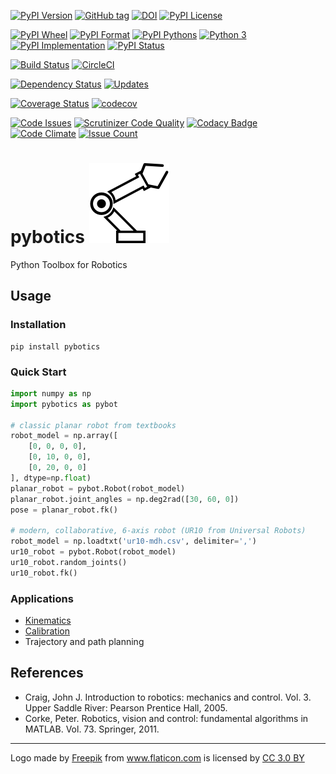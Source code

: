 [![PyPI Version](https://img.shields.io/pypi/v/pybotics.svg)](https://pypi.python.org/pypi/pybotics)
[![GitHub tag](https://img.shields.io/github/tag/nnadeau/pybotics.svg?maxAge=2592000?style=flat-square)](https://github.com/nnadeau/pybotics/releases)
[![DOI](https://zenodo.org/badge/66797360.svg)](https://zenodo.org/badge/latestdoi/66797360)
[![PyPI License](https://img.shields.io/pypi/l/pybotics.svg)](https://pypi.python.org/pypi/pybotics)

[![PyPI Wheel](https://img.shields.io/pypi/wheel/pybotics.svg)](https://pypi.python.org/pypi/pybotics)
[![PyPI Format](https://img.shields.io/pypi/format/pybotics.svg)](https://pypi.python.org/pypi/pybotics)
[![PyPI Pythons](https://img.shields.io/pypi/pyversions/pybotics.svg)](https://pypi.python.org/pypi/pybotics)
[![Python 3](https://pyup.io/repos/github/nnadeau/pybotics/python-3-shield.svg)](https://pyup.io/repos/github/nnadeau/pybotics/)
[![PyPI Implementation](https://img.shields.io/pypi/implementation/pybotics.svg)](https://pypi.python.org/pypi/pybotics)
[![PyPI Status](https://img.shields.io/pypi/status/pybotics.svg)](https://pypi.python.org/pypi/pybotics)

[![Build Status](https://travis-ci.org/nnadeau/pybotics.svg?branch=master)](https://travis-ci.org/nnadeau/pybotics)
[![CircleCI](https://circleci.com/gh/nnadeau/pybotics/tree/master.svg?style=svg)](https://circleci.com/gh/nnadeau/pybotics/tree/master)

[![Dependency Status](https://www.versioneye.com/user/projects/57d87a4a7129660045cf3a58/badge.svg?style=flat-square)](https://www.versioneye.com/user/projects/57d87a4a7129660045cf3a58)
[![Updates](https://pyup.io/repos/github/nnadeau/pybotics/shield.svg)](https://pyup.io/repos/github/nnadeau/pybotics/)


[![Coverage Status](https://coveralls.io/repos/github/nnadeau/pybotics/badge.svg?branch=master)](https://coveralls.io/github/nnadeau/pybotics?branch=master)
[![codecov](https://codecov.io/gh/nnadeau/pybotics/branch/master/graph/badge.svg)](https://codecov.io/gh/nnadeau/pybotics)

[![Code Issues](https://www.quantifiedcode.com/api/v1/project/9015d6abef024afea0981992c1041078/badge.svg)](https://www.quantifiedcode.com/app/project/9015d6abef024afea0981992c1041078)
[![Scrutinizer Code Quality](https://scrutinizer-ci.com/g/nnadeau/pybotics/badges/quality-score.png?b=master)](https://scrutinizer-ci.com/g/nnadeau/pybotics/?branch=master)
[![Codacy Badge](https://api.codacy.com/project/badge/Grade/9d4f77b167874a049e97731181e2b53a)](https://www.codacy.com/app/nicholas-nadeau/pybotics?utm_source=github.com&amp;utm_medium=referral&amp;utm_content=nnadeau/pybotics&amp;utm_campaign=Badge_Grade)
[![Code Climate](https://codeclimate.com/github/nnadeau/pybotics/badges/gpa.svg)](https://codeclimate.com/github/nnadeau/pybotics)
[![Issue Count](https://codeclimate.com/github/nnadeau/pybotics/badges/issue_count.svg)](https://codeclimate.com/github/nnadeau/pybotics)

# pybotics ![](logo/robotic-arm.png)
Python Toolbox for Robotics

## Usage
### Installation
```
pip install pybotics
```

### Quick Start
```python
import numpy as np
import pybotics as pybot

# classic planar robot from textbooks
robot_model = np.array([
    [0, 0, 0, 0],
    [0, 10, 0, 0],
    [0, 20, 0, 0]
], dtype=np.float)
planar_robot = pybot.Robot(robot_model)
planar_robot.joint_angles = np.deg2rad([30, 60, 0])
pose = planar_robot.fk()

# modern, collaborative, 6-axis robot (UR10 from Universal Robots)
robot_model = np.loadtxt('ur10-mdh.csv', delimiter=',')
ur10_robot = pybot.Robot(robot_model)
ur10_robot.random_joints()
ur10_robot.fk()
```

### Applications
- [Kinematics](https://github.com/nnadeau/pybotics/blob/master/examples/example_kinematics.ipynb)
- [Calibration](https://github.com/nnadeau/pybotics/blob/master/examples/example_calibration.ipynb)
- Trajectory and path planning

## References
- Craig, John J. Introduction to robotics: mechanics and control. Vol. 3. Upper Saddle River: Pearson Prentice Hall, 2005.
- Corke, Peter. Robotics, vision and control: fundamental algorithms in MATLAB. Vol. 73. Springer, 2011.

---
<div>Logo made by <a href="http://www.freepik.com" title="Freepik">Freepik</a> from <a href="http://www.flaticon.com" title="Flaticon">www.flaticon.com</a> is licensed by <a href="http://creativecommons.org/licenses/by/3.0/" title="Creative Commons BY 3.0" target="_blank">CC 3.0 BY</a></div>